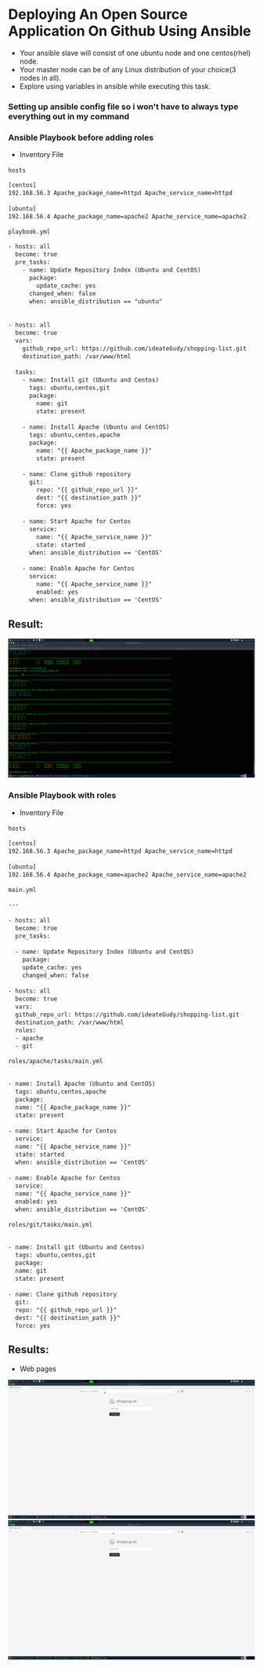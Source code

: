 # Deploying An Open Source Application On Github Using Ansible

- Your ansible slave will consist of one ubuntu node and one centos(rhel) node.
- Your master node can be of any Linux distribution of your choice(3 nodes in all).
- Explore using variables in ansible while executing this task.

### Setting up ansible config file so i won't have to always type everything out in my command


### Ansible Playbook before adding roles

- Inventory File

`hosts`

```
[centos]
192.168.56.3 Apache_package_name=httpd Apache_service_name=httpd

[ubuntu]
192.168.56.4 Apache_package_name=apache2 Apache_service_name=apache2

```

`playbook.yml`

```---
- hosts: all
  become: true
  pre_tasks:
    - name: Update Repository Index (Ubuntu and CentOS)
      package:
        update_cache: yes
      changed_when: false
      when: ansible_distribution == "ubuntu"


- hosts: all
  become: true
  vars:
    github_repo_url: https://github.com/ideateGudy/shopping-list.git
    destination_path: /var/www/html

  tasks:
    - name: Install git (Ubuntu and Centos)
      tags: ubuntu,centos,git
      package:
        name: git
        state: present

    - name: Install Apache (Ubuntu and CentOS)
      tags: ubuntu,centos,apache
      package:
        name: "{{ Apache_package_name }}"
        state: present

    - name: Clone github repository
      git:
        repo: "{{ github_repo_url }}"
        dest: "{{ destination_path }}"
        force: yes

    - name: Start Apache for Centos
      service:
        name: "{{ Apache_service_name }}"
        state: started
      when: ansible_distribution == 'CentOS'

    - name: Enable Apache for Centos
      service:
        name: "{{ Apache_service_name }}"
        enabled: yes
      when: ansible_distribution == 'CentOS'
```

## Result:

![Ansible Play](img/running.png)

### Ansible Playbook with roles

- Inventory File

`hosts`

```
[centos]
192.168.56.3 Apache_package_name=httpd Apache_service_name=httpd

[ubuntu]
192.168.56.4 Apache_package_name=apache2 Apache_service_name=apache2

```

`main.yml`

```
---

- hosts: all
  become: true
  pre_tasks:

  - name: Update Repository Index (Ubuntu and CentOS)
    package:
    update_cache: yes
    changed_when: false

- hosts: all
  become: true
  vars:
  github_repo_url: https://github.com/ideateGudy/shopping-list.git
  destination_path: /var/www/html
  roles:
  - apache
  - git

```

`roles/apache/tasks/main.yml`

```

- name: Install Apache (Ubuntu and CentOS)
  tags: ubuntu,centos,apache
  package:
  name: "{{ Apache_package_name }}"
  state: present

- name: Start Apache for Centos
  service:
  name: "{{ Apache_service_name }}"
  state: started
  when: ansible_distribution == 'CentOS'

- name: Enable Apache for Centos
  service:
  name: "{{ Apache_service_name }}"
  enabled: yes
  when: ansible_distribution == 'CentOS'

```

`roles/git/tasks/main.yml`

```

- name: Install git (Ubuntu and Centos)
  tags: ubuntu,centos,git
  package:
  name: git
  state: present

- name: Clone github repository
  git:
  repo: "{{ github_repo_url }}"
  dest: "{{ destination_path }}"
  force: yes

```

## Results:

- Web pages

![Web Page](img/w1.png)
![Web Page](img/w2.png)
